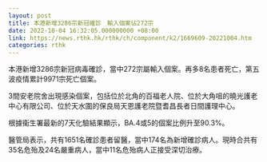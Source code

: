 ```yaml
---
layout: post
title: 本港新增3286宗新冠確診　輸入個案佔272宗
date: 2022-10-04 16:32:05.000000000 +08:00
link: https://news.rthk.hk/rthk/ch/component/k2/1669609-20221004.htm
categories: rthk
---
```


本港新增3286宗新冠病毒確診，當中272宗屬輸入個案。再多8名患者死亡，第五波疫情累計9971宗死亡個案。

3間安老院舍出現感染個案，包括位於北角的百福老人院、位於大角咀的曉光護老中心有限公司、位於天水圍的保良局天恩護老院暨耆昌長者日間護理中心。

根據衞生署最新的7天化驗結果顯示，BA.4或5的個案比例升至90.3%。

醫管局表示，共有1651名確診患者留醫，當中174名為新增確診病人。現時合共有35名危殆及24名嚴重病人，當中11名危殆病人正接受深切治療。
